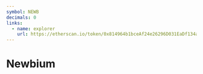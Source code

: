 ```yaml
---
symbol: NEWB
decimals: 0
links:
  - name: explorer
    url: https://etherscan.io/token/0x814964b1bceAf24e26296D031EaDf134a2Ca4105
---
```


# Newbium
